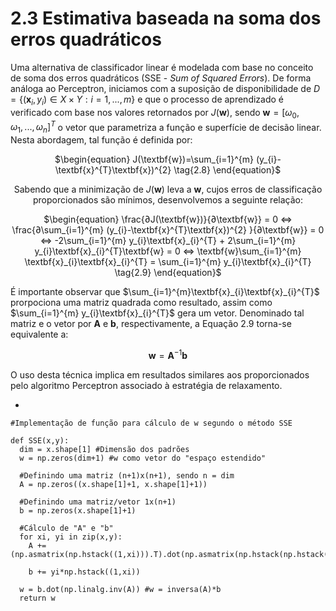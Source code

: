 <style>
    main {
        text-align: justify;
    }
    legend {
        font-size: 16px;
    }
</style>

# 2.3 Estimativa baseada na soma dos erros quadráticos

Uma alternativa de classificador linear é modelada com base no conceito de soma dos erros quadráticos (SSE - $\textit{Sum of Squared Errors}$). De forma análoga ao Perceptron, iniciamos com a suposição de disponibilidade de $D = \{(\textbf{x}_{i},y_{i}) \in \textit{X} \times \textit{Y}: i=1,...,m\}$ e que o processo de aprendizado é verificado com base nos valores retornados por $J(\textbf{w})$, sendo $\textbf{w} = [ω_{0},ω_{1},...,ω_{n}]^{T}$ o vetor que parametriza a função e superfície de decisão linear. Nesta abordagem, tal função é definida por:

<div align="center">

  $\begin{equation}
  J(\textbf{w})=\sum_{i=1}^{m} (y_{i}-\textbf{x}^{T}\textbf{x})^{2} \tag{2.8}
  \end{equation}$

Sabendo que a minimização de $J(\textbf{w})$ leva a $\textbf{w}$, cujos erros de classificação proporcionados são mínimos, desenvolvemos a seguinte relação:

$\begin{equation}
\frac{∂J(\textbf{w})}{∂\textbf{w}} = 0 ⇔ \frac{∂\sum_{i=1}^{m} (y_{i}-\textbf{x}^{T}\textbf{x})^{2} }{∂\textbf{w}} = 0 ⇔ -2\sum_{i=1}^{m} y_{i}\textbf{x}_{i}^{T} + 2\sum_{i=1}^{m} y_{i}\textbf{x}_{i}^{T}\textbf{w} = 0 ⇔ \textbf{w}\sum_{i=1}^{m} \textbf{x}_{i}\textbf{x}_{i}^{T} = \sum_{i=1}^{m} y_{i}\textbf{x}_{i}^{T} \tag{2.9}
\end{equation}$ </div>

É importante observar que $\sum_{i=1}^{m}\textbf{x}_{i}\textbf{x}_{i}^{T}$ prorpociona uma matriz quadrada como resultado, assim como $\sum_{i=1}^{m} y_{i}\textbf{x}_{i}^{T}$ gera um vetor. Denominado tal matriz e o vetor por $\textbf{A}$ e $\textbf{b}$, respectivamente, a Equação 2.9 torna-se equivalente a:

<div align="center">

$\begin{equation}
\textbf{w} = \textbf{A}^{-1}\textbf{b} \tag{2.10}
\end{equation}$ </div>

O uso desta técnica implica em resultados similares aos proporcionados pelo algoritmo Perceptron associado à estratégia de relaxamento.

-

```
#Implementação de função para cálculo de w segundo o método SSE

def SSE(x,y):
  dim = x.shape[1] #Dimensão dos padrões
  w = np.zeros(dim+1) #w como vetor do "espaço estendido"

  #Definindo uma matriz (n+1)x(n+1), sendo n = dim
  A = np.zeros((x.shape[1]+1, x.shape[1]+1))

  #Definindo uma matriz/vetor 1x(n+1)
  b = np.zeros(x.shape[1]+1)

  #Cálculo de "A" e "b"
  for xi, yi in zip(x,y):
    A += (np.asmatrix(np.hstack((1,xi))).T).dot(np.asmatrix(np.hstack(np.hstack((1,xi)))))

    b += yi*np.hstack((1,xi))

  w = b.dot(np.linalg.inv(A)) #w = inversa(A)*b
  return w
```
